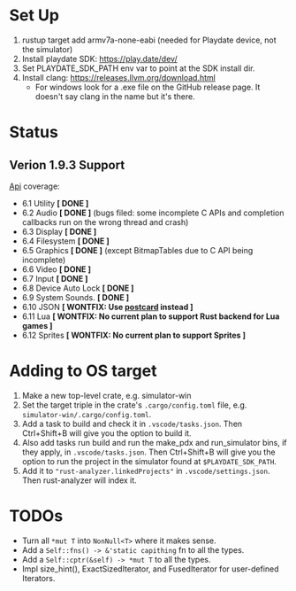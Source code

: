 # Set Up
1. rustup target add armv7a-none-eabi (needed for Playdate device, not the simulator)
1. Install playdate SDK: https://play.date/dev/
1. Set PLAYDATE_SDK_PATH env var to point at the SDK install dir.
1. Install clang: https://releases.llvm.org/download.html
    * For windows look for a .exe file on the GitHub release page. It doesn't say clang in the name but it's there.

# Status

## Verion 1.9.3 Support

[Api](https://sdk.play.date/1.9.3/Inside%20Playdate%20with%20C.html#_api_reference) coverage:
- 6.1 Utility **[ DONE ]**
- 6.2 Audio **[ DONE ]** (bugs filed: some incomplete C APIs and completion callbacks run on the wrong thread and crash)
- 6.3 Display **[ DONE ]**
- 6.4 Filesystem **[ DONE ]**
- 6.5 Graphics **[ DONE ]** (except BitmapTables due to C API being incomplete)
- 6.6 Video **[ DONE ]**
- 6.7 Input **[ DONE ]**
- 6.8 Device Auto Lock **[ DONE ]**
- 6.9 System Sounds. **[ DONE ]**
- 6.10 JSON **[ WONTFIX: Use [postcard](https://docs.rs/postcard/latest/postcard/) instead ]**
- 6.11 Lua **[ WONTFIX: No current plan to support Rust backend for Lua games ]**
- 6.12 Sprites  **[ WONTFIX: No current plan to support Sprites ]**

# Adding to OS target
1. Make a new top-level crate, e.g. simulator-win
1. Set the target triple in the crate's `.cargo/config.toml` file, e.g.
   `simulator-win/.cargo/config.toml`.
1. Add a task to build and check it in `.vscode/tasks.json`. Then Ctrl+Shift+B will give you
   the option to build it.
1. Also add tasks run build and run the make_pdx and run_simulator bins, if they apply, in
   `.vscode/tasks.json`. Then Ctrl+Shift+B will give you the option to run the project
   in the simulator found at `$PLAYDATE_SDK_PATH`.
1. Add it to `"rust-analyzer.linkedProjects"` in `.vscode/settings.json`. Then rust-analyzer will
   index it.

# TODOs
- Turn all `*mut T` into `NonNull<T>` where it makes sense.
- Add a `Self::fns() -> &'static capithing` fn to all the types.
- Add a `Self::cptr(&self) -> *mut T` to all the types.
- Impl size_hint(), ExactSizedIterator, and FusedIterator for user-defined Iterators.